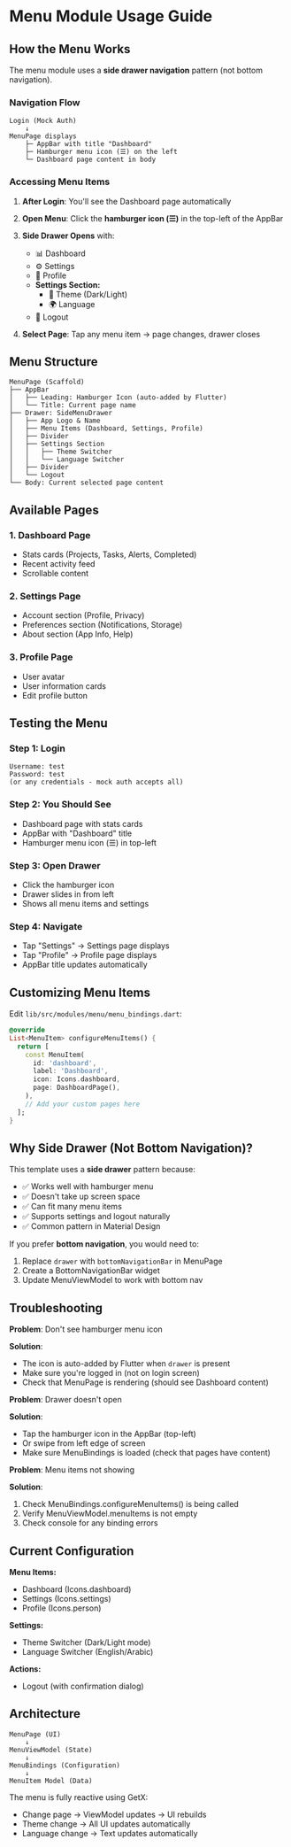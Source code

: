 # Menu Module Usage Guide

## How the Menu Works

The menu module uses a **side drawer navigation** pattern (not bottom navigation).

### Navigation Flow

```
Login (Mock Auth)
    ↓
MenuPage displays
    ├─ AppBar with title "Dashboard"
    ├─ Hamburger menu icon (☰) on the left
    └─ Dashboard page content in body
```

### Accessing Menu Items

1. **After Login**: You'll see the Dashboard page automatically
2. **Open Menu**: Click the **hamburger icon (☰)** in the top-left of the AppBar
3. **Side Drawer Opens** with:
   - 📊 Dashboard
   - ⚙️ Settings
   - 👤 Profile
   - **Settings Section:**
     - 🌙 Theme (Dark/Light)
     - 🌍 Language
   - 🚪 Logout

4. **Select Page**: Tap any menu item → page changes, drawer closes

## Menu Structure

```
MenuPage (Scaffold)
├── AppBar
│   ├── Leading: Hamburger Icon (auto-added by Flutter)
│   └── Title: Current page name
├── Drawer: SideMenuDrawer
│   ├── App Logo & Name
│   ├── Menu Items (Dashboard, Settings, Profile)
│   ├── Divider
│   ├── Settings Section
│   │   ├── Theme Switcher
│   │   └── Language Switcher
│   ├── Divider
│   └── Logout
└── Body: Current selected page content
```

## Available Pages

### 1. Dashboard Page
- Stats cards (Projects, Tasks, Alerts, Completed)
- Recent activity feed
- Scrollable content

### 2. Settings Page
- Account section (Profile, Privacy)
- Preferences section (Notifications, Storage)
- About section (App Info, Help)

### 3. Profile Page
- User avatar
- User information cards
- Edit profile button

## Testing the Menu

### Step 1: Login
```
Username: test
Password: test
(or any credentials - mock auth accepts all)
```

### Step 2: You Should See
- Dashboard page with stats cards
- AppBar with "Dashboard" title
- Hamburger menu icon (☰) in top-left

### Step 3: Open Drawer
- Click the hamburger icon
- Drawer slides in from left
- Shows all menu items and settings

### Step 4: Navigate
- Tap "Settings" → Settings page displays
- Tap "Profile" → Profile page displays
- AppBar title updates automatically

## Customizing Menu Items

Edit `lib/src/modules/menu/menu_bindings.dart`:

```dart
@override
List<MenuItem> configureMenuItems() {
  return [
    const MenuItem(
      id: 'dashboard',
      label: 'Dashboard',
      icon: Icons.dashboard,
      page: DashboardPage(),
    ),
    // Add your custom pages here
  ];
}
```

## Why Side Drawer (Not Bottom Navigation)?

This template uses a **side drawer** pattern because:
- ✅ Works well with hamburger menu
- ✅ Doesn't take up screen space
- ✅ Can fit many menu items
- ✅ Supports settings and logout naturally
- ✅ Common pattern in Material Design

If you prefer **bottom navigation**, you would need to:
1. Replace `drawer` with `bottomNavigationBar` in MenuPage
2. Create a BottomNavigationBar widget
3. Update MenuViewModel to work with bottom nav

## Troubleshooting

**Problem**: Don't see hamburger menu icon

**Solution**:
- The icon is auto-added by Flutter when `drawer` is present
- Make sure you're logged in (not on login screen)
- Check that MenuPage is rendering (should see Dashboard content)

**Problem**: Drawer doesn't open

**Solution**:
- Tap the hamburger icon in the AppBar (top-left)
- Or swipe from left edge of screen
- Make sure MenuBindings is loaded (check that pages have content)

**Problem**: Menu items not showing

**Solution**:
1. Check MenuBindings.configureMenuItems() is being called
2. Verify MenuViewModel.menuItems is not empty
3. Check console for any binding errors

## Current Configuration

**Menu Items:**
- Dashboard (Icons.dashboard)
- Settings (Icons.settings)
- Profile (Icons.person)

**Settings:**
- Theme Switcher (Dark/Light mode)
- Language Switcher (English/Arabic)

**Actions:**
- Logout (with confirmation dialog)

## Architecture

```
MenuPage (UI)
    ↓
MenuViewModel (State)
    ↓
MenuBindings (Configuration)
    ↓
MenuItem Model (Data)
```

The menu is fully reactive using GetX:
- Change page → ViewModel updates → UI rebuilds
- Theme change → All UI updates automatically
- Language change → Text updates automatically
